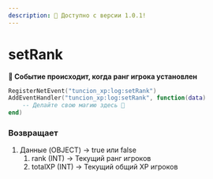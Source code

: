 ```yaml
---
description: 🔧 Доступно с версии 1.0.1!
---
```


# setRank

**📢 Событие происходит, когда ранг игрока установлен**

```lua
RegisterNetEvent("tuncion_xp:log:setRank")
AddEventHandler("tuncion_xp:log:setRank", function(data)
    -- Делайте свою магию здесь 💫
end)
```

### Возвращает

1. Данные <span className="color-blue">(OBJECT)</span> <span className="color-orange">-> true или false</span>
   1. rank <span className="color-blue">(INT)</span> <span className="color-orange">-> Текущий ранг игроков</span>
   2. totalXP <span className="color-blue">(INT)</span> <span className="color-orange">-> Текущий общий XP игроков</span>